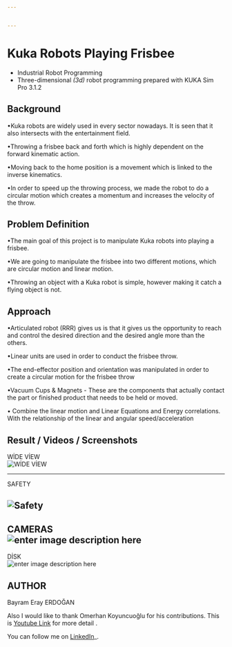 ```yaml
---


---
```


<h1 id="kuka-robots-playing-frisbee">Kuka Robots Playing Frisbee</h1>
<ul>
<li>Industrial Robot Programming</li>
<li>Three-dimensional <em>(<em>3d</em>)</em> robot programming prepared with KUKA Sim Pro 3.1.2</li>
</ul>
<h2 id="background">Background</h2>
<p>•Kuka robots are widely used in every sector nowadays.  It is seen that it also intersects with the entertainment field.</p>
<p>•Throwing a frisbee back and forth which is highly dependent on the forward kinematic action.</p>
<p>•Moving back to the home position is a movement which is linked to the inverse kinematics.</p>
<p>•In order to speed up the throwing process, we made the robot to do a circular motion which creates a momentum and increases the velocity of the throw.</p>
<h2 id="problem-definition">Problem Definition</h2>
<p>•The main goal of this project is to manipulate Kuka robots into playing a frisbee.</p>
<p>•We are going to manipulate the frisbee into two different motions, which are circular motion and linear motion.</p>
<p>•Throwing an object with a Kuka robot is simple, however making it catch a flying object is not.</p>
<h2 id="approach">Approach</h2>
<p>•Articulated robot (RRR) gives us is that it gives us the opportunity to reach and control the desired direction and the desired angle more than the others.</p>
<p>•Linear units are used in order to conduct the frisbee throw.</p>
<p>•The end-effector position and orientation was manipulated in order to create a circular motion for the frisbee throw</p>
<p>•Vacuum Cups &amp; Magnets - These are the components that actually contact the part or finished product that needs to be held or moved.</p>
<p>• Combine the linear motion and Linear Equations and Energy correlations. With the relationship of the linear and angular speed/acceleration</p>
<h2 id="result--videos--screenshots">Result / Videos / Screenshots</h2>
<p>WİDE VİEW<br>
<img src="https://www.linkpicture.com/q/Resim2_1.png" alt="WİDE VİEW"></p>
<hr>
<p>SAFETY</p>
<h2 id="section"><img src="https://www.linkpicture.com/q/Resim3_1.png" alt="Safety "></h2>
<h2 id="cameras">CAMERAS<br>
<img src="https://www.linkpicture.com/q/Resim4_2.png" alt="enter image description here"></h2>
<p>DİSK<br>
<img src="https://www.linkpicture.com/q/Resim1_3.png" alt="enter image description here"></p>
<h2 id="author">AUTHOR</h2>
<p>Bayram Eray ERDOĞAN</p>
<p>Also I would like to thank Omerhan Koyuncuoğlu for his contributions. This is <a href="https://youtu.be/WdmT_bxHrOs">Youtube Link</a> for more detail . </p>
<p>You can follow me on  <a href="https://www.linkedin.com/in/bayram-eray-erdogan/">LinkedIn</a>_.</p>



